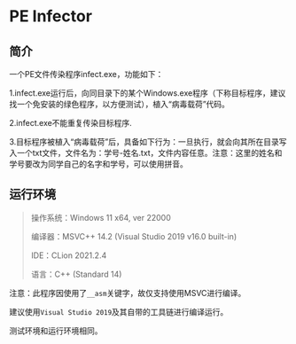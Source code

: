 # PE Infector

## 简介

一个PE文件传染程序infect.exe，功能如下：

1.infect.exe运行后，向同目录下的某个Windows.exe程序（下称目标程序，建议找一个免安装的绿色程序，以方便测试），植入“病毒载荷”代码。

2.infect.exe不能重复传染目标程序.

3.目标程序被植入“病毒载荷”后，具备如下行为：一旦执行，就会向其所在目录写入一个txt文件，文件名为：学号-姓名.txt，文件内容任意。注意：这里的姓名和学号要改为同学自己的名字和学号，可以使用拼音。


## 运行环境

> 操作系统：Windows 11 x64, ver 22000
> 
> 编译器：MSVC++ 14.2 (Visual Studio 2019 v16.0 built-in)
> 
> IDE：CLion 2021.2.4
> 
> 语言：C++ (Standard 14)

注意：此程序因使用了`__asm`关键字，故仅支持使用MSVC进行编译。

建议使用`Visual Studio 2019`及其自带的工具链进行编译运行。

测试环境和运行环境相同。

